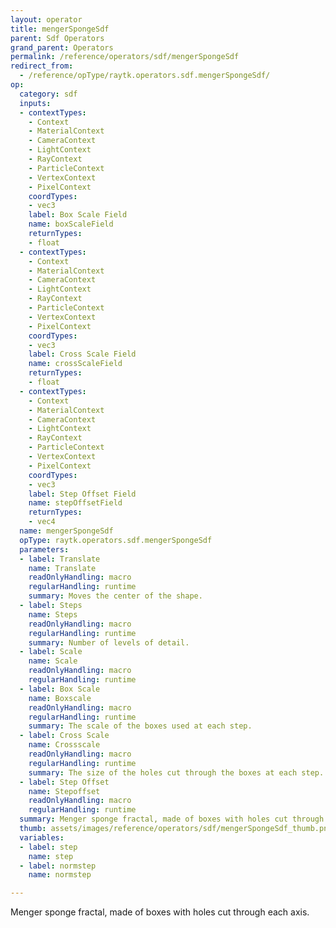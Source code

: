 ```yaml
---
layout: operator
title: mengerSpongeSdf
parent: Sdf Operators
grand_parent: Operators
permalink: /reference/operators/sdf/mengerSpongeSdf
redirect_from:
  - /reference/opType/raytk.operators.sdf.mengerSpongeSdf/
op:
  category: sdf
  inputs:
  - contextTypes:
    - Context
    - MaterialContext
    - CameraContext
    - LightContext
    - RayContext
    - ParticleContext
    - VertexContext
    - PixelContext
    coordTypes:
    - vec3
    label: Box Scale Field
    name: boxScaleField
    returnTypes:
    - float
  - contextTypes:
    - Context
    - MaterialContext
    - CameraContext
    - LightContext
    - RayContext
    - ParticleContext
    - VertexContext
    - PixelContext
    coordTypes:
    - vec3
    label: Cross Scale Field
    name: crossScaleField
    returnTypes:
    - float
  - contextTypes:
    - Context
    - MaterialContext
    - CameraContext
    - LightContext
    - RayContext
    - ParticleContext
    - VertexContext
    - PixelContext
    coordTypes:
    - vec3
    label: Step Offset Field
    name: stepOffsetField
    returnTypes:
    - vec4
  name: mengerSpongeSdf
  opType: raytk.operators.sdf.mengerSpongeSdf
  parameters:
  - label: Translate
    name: Translate
    readOnlyHandling: macro
    regularHandling: runtime
    summary: Moves the center of the shape.
  - label: Steps
    name: Steps
    readOnlyHandling: macro
    regularHandling: runtime
    summary: Number of levels of detail.
  - label: Scale
    name: Scale
    readOnlyHandling: macro
    regularHandling: runtime
  - label: Box Scale
    name: Boxscale
    readOnlyHandling: macro
    regularHandling: runtime
    summary: The scale of the boxes used at each step.
  - label: Cross Scale
    name: Crossscale
    readOnlyHandling: macro
    regularHandling: runtime
    summary: The size of the holes cut through the boxes at each step.
  - label: Step Offset
    name: Stepoffset
    readOnlyHandling: macro
    regularHandling: runtime
  summary: Menger sponge fractal, made of boxes with holes cut through each axis.
  thumb: assets/images/reference/operators/sdf/mengerSpongeSdf_thumb.png
  variables:
  - label: step
    name: step
  - label: normstep
    name: normstep

---
```



Menger sponge fractal, made of boxes with holes cut through each axis.